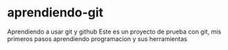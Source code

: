 # aprendiendo-git
Aprendiendo a usar git y github 
Este es un proyecto de prueba con git, mis primeros pasos aprendiendo programacion y sus herramientas
